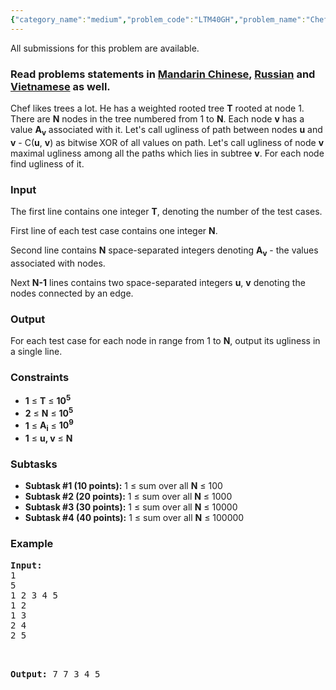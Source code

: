 ```yaml
---
{"category_name":"medium","problem_code":"LTM40GH","problem_name":"Chef and Tree","languages_supported":{"0":"ADA","1":"ASM","2":"BASH","3":"BF","4":"C","5":"C99 strict","6":"CAML","7":"CLOJ","8":"CLPS","9":"CPP 4.3.2","10":"CPP 4.9.2","11":"CPP14","12":"CS2","13":"D","14":"ERL","15":"FORT","16":"FS","17":"GO","18":"HASK","19":"ICK","20":"ICON","21":"JAVA","22":"JS","23":"LISP clisp","24":"LISP sbcl","25":"LUA","26":"NEM","27":"NICE","28":"NODEJS","29":"PAS fpc","30":"PAS gpc","31":"PERL","32":"PERL6","33":"PHP","34":"PIKE","35":"PRLG","36":"PYPY","37":"PYTH","38":"PYTH 3.4","39":"RUBY","40":"SCALA","41":"SCM chicken","42":"SCM guile","43":"SCM qobi","44":"ST","45":"TCL","46":"TEXT","47":"WSPC"},"max_timelimit":2,"source_sizelimit":50000,"problem_author":"mgch","problem_tester":"xcwgf666","date_added":"12-09-2016","tags":{"0":"lca","1":"ltime40","2":"medium","3":"mgch","4":"optimization","5":"tree","6":"xor"},"editorial_url":"http://discuss.codechef.com/problems/LTM40GH","time":{"view_start_date":1474736400,"submit_start_date":1474736400,"visible_start_date":1474736400,"end_date":1735669800},"layout":"problem"}
---
```

<span class="solution-visible-txt">All submissions for this problem are available.</span><h3> Read problems statements in <a target="_blank" href="http://www.codechef.com/download/translated/LTIME40/mandarin/LTM40GH.pdf">Mandarin Chinese</a>, <a target="_blank" href="http://www.codechef.com/download/translated/LTIME40/russian/LTM40GH.pdf">Russian</a> and <a target="_blank" href="http://www.codechef.com/download/translated/LTIME40/vietnamese/LTM40GH.pdf">Vietnamese</a> as well.</h3>


<p>
Chef likes trees a lot. He has a weighted rooted tree <b>T</b> rooted at node 1. There are <b>N</b> nodes in the tree numbered from 1 to <b>N</b>. Each node <b>v</b> has a value <b>A<sub>v</sub></b> associated with it. Let's call ugliness of path between nodes <b>u</b> and <b>v</b> - C(<b>u</b>, <b>v</b>) as bitwise XOR of all values on path. Let's call ugliness of node <b>v</b> maximal ugliness among all the paths which lies in subtree <b>v</b>. For each node find ugliness of it.
</p>

<h3>Input</h3>
<p>The first line contains one integer <b>T</b>, denoting the number of the test cases. </p>
<p>First line of each test case contains one integer <b>N</b>. </p>
<p>Second line contains <b>N</b> space-separated integers denoting <b>A<sub>v</sub></b> - the values associated with nodes.</p>
<p>Next <b>N-1</b> lines contains two space-separated integers <b>u</b>, <b>v</b> denoting the nodes connected by an edge.</p>

<h3>Output</h3>
<p>For each test case for each node in range from 1 to <b>N</b>, output its ugliness in a single line.</p>

<h3>Constraints</h3>
<ul>
<li><b>1</b> ≤ <b>T</b> ≤ <b>10<sup>5</sup></b></li>
<li><b>2</b> ≤ <b>N</b> ≤ <b>10<sup>5</sup></b></li>
<li><b>1</b> ≤ <b>A<sub>i</sub></b> ≤ <b>10<sup>9</sup></b>
<li><b>1</b> ≤ <b>u, v</b> ≤ <b>N</b></li>
</ul>

<h3>Subtasks</h3>
<ul>
 <li><b>Subtask #1 (10 points):</b> 1 ≤ sum over all <b>N</b> ≤ 100</li>
 <li><b>Subtask #2 (20 points):</b> 1 ≤ sum over all <b>N</b> ≤ 1000</li>
 <li><b>Subtask #3 (30 points):</b> 1 ≤ sum over all <b>N</b> ≤ 10000</li>
 <li><b>Subtask #4 (40 points):</b> 1 ≤ sum over all <b>N</b> ≤ 100000</li>
</ul>

<h3>Example</h3>
<pre><b>Input:</b>
<tt>1
5
1 2 3 4 5
1 2
1 3
2 4
2 5
</tt>

<b>Output:</b>
<tt>7
7
3
4
5</tt>
</pre>


